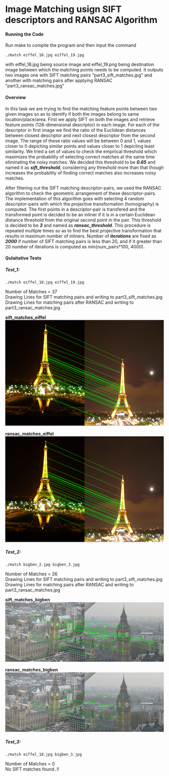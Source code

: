 # Image Matching usign SIFT descriptors and RANSAC Algorithm

#### Running the Code
Run make to compile the program and then input the command
```
./match eiffel_18.jpg eiffel_19.jpg
```
with eiffel_18.jpg being source image and eiffel_19.png being destination image between which the matching points needs to be computed. It outputs two images one with SIFT matching pairs "part3_sift_matches.jpg" and another with matching pairs after applying RANSAC "part3_ransac_matches.jpg"

#### Overview
In this task we are trying to find the matching feature points between two given images so as to identify if both the images belong to same location/place/area. First we apply SIFT on both the images and retrieve feature points (128-dimensional descriptor) in each image. For each of the descriptor in first image we find the ratio of the Euclidean distances between closest descriptor and next closest descriptor from the second image. The range of these ratio values will be between 0 and 1, values closer to 0 depicting similar points and values closer to 1 depicting least similarity. We tried a set of values to check the empirical threshold which maximizes the probability of selecting correct matches at the same time eliminating the noisy matches. We decided this threshold to be **_0.65_** and named it as **_sift_threshold_**, considering any threshold more than that though increases the probability of finding correct matches also increases noisy matches.

After filtering out the SIFT matching descriptor-pairs, we used the RANSAC algorithm to check the geometric arrangement of these descriptor-pairs. The implementation of this algorithm goes with selecting 4 random descriptor-pairs with which the projective transformation (homography) is computed. The first points in a descriptor-pair is transfered and the transformed point is decided to be an inliner if it is in a certain Euclidean distance threshold from the original second point in the pair. This threshold is decided to be **_3_** and named as **_ransac_threshold_**. This procedure is repeated multiple times so as to find the best projective transformation that results in maximum number of inliners. Number of **_iterations_** are fixed as **_2000_** if number of SIFT matching pairs is less than 20, and if it greater than 20 number of iterations is computed as min(num_pairs\*100, 4000).

#### Qulaitative Tests

##### Test_1:
```
./match eiffel_18.jpg eiffel_19.jpg
```
Number of Matches = 37  
Drawing Lines for SIFT matching pairs and writing to part3_sift_matches.jpg  
Drawing Lines for matching pairs after RANSAC and writing to part3_ransac_matches.jpg  

**sift_matches_eiffel**
![alt text](https://github.com/Karthikeya254/Computer-Vision-Projects/blob/master/Image%20Matching%20RANSAC/part3_sift_matches_eiffel.jpg "part3_sift_matches_eiffel")

**ransac_matches_eiffel**
![alt text](https://github.com/Karthikeya254/Computer-Vision-Projects/blob/master/Image%20Matching%20RANSAC/part3_ransac_matches_eiffel.jpg "part3_ransac_matches_eiffel")

##### Test_2:
```
./match bigben_2.jpg bigben_3.jpg
```
Number of Matches = 26  
Drawing Lines for SIFT matching pairs and writing to part3_sift_matches.jpg  
Drawing Lines for matching pairs after RANSAC and writing to part3_ransac_matches.jpg  

**sift_matches_bigben**
![alt text](https://github.com/Karthikeya254/Computer-Vision-Projects/blob/master/Image%20Matching%20RANSAC/part3_sift_matches_bigben.jpg "part3_sift_matches_bigben")

**ransac_matches_bigben**
![alt text](https://github.com/Karthikeya254/Computer-Vision-Projects/blob/master/Image%20Matching%20RANSAC/part3_ransac_matches_bigben.jpg "part3_ransac_matches_bigben")

##### Test_3:
```
./match eiffel_18.jpg bigben_3.jpg
```
Number of Matches = 0  
No SIFT matches found..!!
